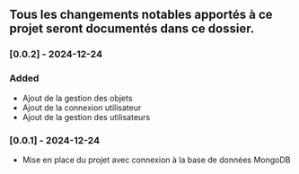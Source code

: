 ## Tous les changements notables apportés à ce projet seront documentés dans ce dossier.


### [0.0.2] - 2024-12-24

### Added
- Ajout de la gestion des objets
- Ajout de la connexion utilisateur
- Ajout de la gestion des utilisateurs


### [0.0.1] - 2024-12-24
- Mise en place du projet avec connexion à la base de données MongoDB